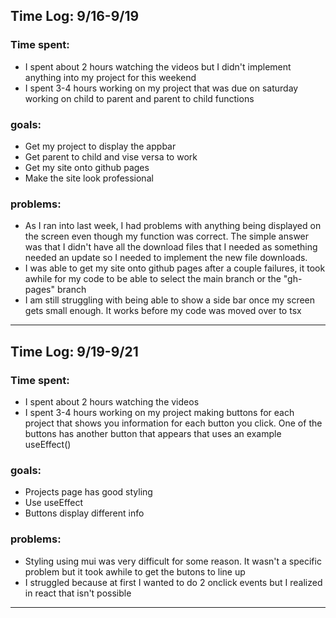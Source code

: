 ## Time Log: 9/16-9/19

### Time spent: 
- I spent about 2 hours watching the videos but I didn't implement anything into my project for this weekend
- I spent 3-4 hours working on my project that was due on saturday working on child to parent and parent to child functions
 ### goals:
 - Get my project to display the appbar 
 - Get parent to child and vise versa to work
 - Get my site onto github pages
 - Make the site look professional

 ### problems:
 - As I ran into last week, I had problems with anything being displayed on the screen even though my function was correct. The simple answer was that I didn't have all the download files that I needed as something needed an update so I needed to implement the new file downloads.
 - I was able to get my site onto github pages after a couple failures, it took awhile for my code to be able to select the main branch or the "gh-pages" branch
 - I am still struggling with being able to show a side bar once my screen gets small enough. It works before my code was moved over to tsx

 _____

 ## Time Log: 9/19-9/21

### Time spent: 
- I spent about 2 hours watching the videos
- I spent 3-4 hours working on my project making buttons for each project that shows you information for each button you click. One of the buttons has another button that appears that uses an example useEffect()
 ### goals:
 - Projects page has good styling 
 - Use useEffect
 - Buttons display different info

 ### problems:
 - Styling using mui was very difficult for some reason. It wasn't a specific problem but it took awhile to get the butons to line up
 - I struggled because at first I wanted to do 2 onclick events but I realized in react that isn't possible
 _____